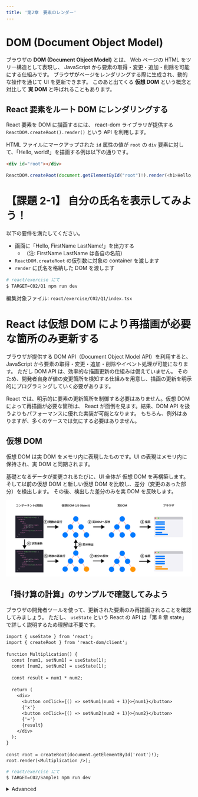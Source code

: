 ```yaml
---
title: '第2章　要素のレンダー'
---
```


# DOM (Document Object Model)

ブラウザの **DOM (Document Object Model)** とは、 Web ページの HTML をツリー構造として表現し、 JavaScript から要素の取得・変更・追加・削除を可能にする仕組みです。
ブラウザがページをレンダリングする際に生成され、動的な操作を通じて UI を更新できます。
このあと出てくる **仮想 DOM** という概念と対比して **実 DOM** と呼ばれることもあります。

## React 要素をルート DOM にレンダリングする

React 要素を DOM に描画するには、 react-dom ライブラリが提供する `ReactDOM.createRoot().render()` という API を利用します。

HTML ファイルにマークアップされた `id` 属性の値が `root` の `div` 要素に対して、「Hello, world!」を描画する例は以下の通りです。

```html
<div id="root"></div>
```

```javascript
ReactDOM.createRoot(document.getElementById("root")!).render(<h1>Hello, world!</h1>);
```

# 【課題 2-1】 自分の氏名を表示してみよう！

以下の要件を満たしてください。

- 画面に「Hello, FirstName LastName!」を出力する
  - （注: FirstName LastName は各自の名前）
- `ReactDOM.createRoot` の仮引数に対象の container を渡します
- `render` に氏名を格納した DOM を渡します

```bash
# react/exercise にて
$ TARGET=C02/Q1 npm run dev
```

編集対象ファイル: `react/exercise/C02/Q1/index.tsx`

# React は仮想 DOM により再描画が必要な箇所のみ更新する

ブラウザが提供する DOM API（Document Object Model API）を利用すると、 JavaScript から要素の取得・変更・追加・削除やイベント処理が可能になります。
ただし DOM API は、効率的な描画更新の仕組みは備えていません。
そのため、開発者自身が値の変更箇所を検知する仕組みを用意し、描画の更新を明示的にプログラミングしていく必要があります。

React では、明示的に要素の更新箇所を制御する必要はありません。仮想 DOM によって再描画が必要な箇所は、
React が面倒を見ます。結果、DOM API を扱うよりもパフォーマンスに優れた実装が可能となります。
もちろん、例外はありますが、多くのケースでは気にする必要はありません。

## 仮想 DOM

仮想 DOM は実 DOM をメモリ内に表現したものです。UI の表現はメモリ内に保持され、実 DOM と同期されます。

基礎となるデータが変更されるたびに、UI 全体が 仮想 DOM を再構築します。
そして以前の仮想 DOM と新しい仮想 DOM を比較し、差分（変更のあった部分）を検出します。
その後、検出した差分のみを実 DOM を反映します。

![仮想DOMのイメージ](./02_lesson2-1.png)

## 「掛け算の計算」のサンプルで確認してみよう

ブラウザの開発者ツールを使って、更新された要素のみ再描画されることを確認してみましょう。
ただし、 `useState` という React の API は「第 8 章 state」で詳しく説明するため理解は不要です。

```tsx
import { useState } from 'react';
import { createRoot } from 'react-dom/client';

function Multiplication() {
  const [num1, setNum1] = useState(1);
  const [num2, setNum2] = useState(1);

  const result = num1 * num2;

  return (
    <div>
      <button onClick={() => setNum1(num1 + 1)}>{num1}</button>
      {'x'}
      <button onClick={() => setNum2(num2 + 1)}>{num2}</button>
      {'='}
      {result}
    </div>
  );
}

const root = createRoot(document.getElementById('root')!);
root.render(<Multiplication />);
```

```bash
# react/exercise にて
$ TARGET=C02/Sample1 npm run dev
```

<details>
<summary>Advanced</summary>

もしも React に頼らず vanillajs で記述すると、このようになります。

```javascript
function renderCalculator() {
  let num1 = 1;
  let num2 = 1;

  const root = document.getElementById('root');
  root.innerHTML = `
    <div>
      <button>${num1}</button>
      x
      <button>${num2}</button>
      =
      <span>${num1 * num2}</span>
    </div>
  `;

  const [button1, button2] = root.querySelectorAll('button');
  const resultSpan = root.querySelector('span');

  const update = () => {
    button1.textContent = num1;
    button2.textContent = num2;
    resultSpan.textContent = num1 * num2;
  };

  button1.addEventListener('click', () => {
    num1++;
    update();
  });

  button2.addEventListener('click', () => {
    num2++;
    update();
  });
}

renderCalculator();
```

</details>
